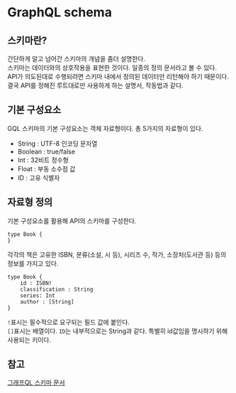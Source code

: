 # GraphQL schema
## 스키마란?
간단하게 알고 넘어간 스키마의 개념을 좀더 설명한다.   
스키마는 데이터와의 상호작용을 표현한 것이다. 일종의 정의 문서라고 볼 수 있다.   
API가 의도된대로 수행되려면 스키마 내에서 정의된 데이터만 리턴해야 하기 때문이다.   
결국 API를 정해진 루트대로만 사용하게 하는 설명서, 작동법과 같다.   

## 기본 구성요소
GQL 스키마의 기본 구성요소는 객체 자료형이다. 총 5가지의 자료형이 있다.   

* String : UTF-8 인코딩 문자열
* Boolean : true/false
* Int : 32비트 정수형
* Float : 부동 소수점 값
* ID : 고유 식별자

## 자료형 정의
기본 구성요소를 활용해 API의 스키마를 구성한다.   
```
type Book {
}

```
각각의 책은 고유한 ISBN, 분류(소설, 시 등), 시리즈 수, 작가, 소장처(도서관 등) 등의 정보를 가지고 있다.   
```
type Book {
    id : ISBN!
    classification : String
    series: Int
    author : [String]
}
```
`!`표시는 필수적으로 요구되는 필드 값에 붙인다.   
`[]`표시는 배열이다.
`ID`는 내부적으로는 String과 같다. 특별히 id값임을 명시하기 위해 사용되는 키이다.

## 참고
[그래프QL 스키마 문서](https://graphql.org/learn/schema/)